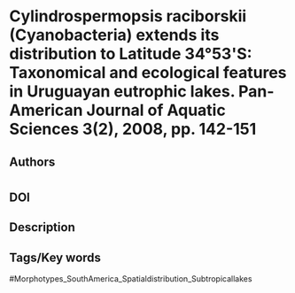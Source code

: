 # Cylindrospermopsis raciborskii (Cyanobacteria) extends its distribution to Latitude 34°53'S: Taxonomical and ecological features in Uruguayan eutrophic lakes. Pan-American Journal of Aquatic Sciences 3(2), 2008, pp. 142-151
## Authors
# 
## DOI
 
## Description

## Tags/Key words
#Morphotypes_SouthAmerica_Spatialdistribution_Subtropicallakes 